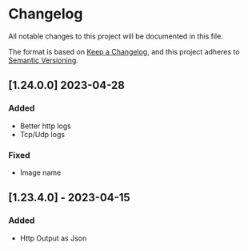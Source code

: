 # Changelog

All notable changes to this project will be documented in this file.

The format is based on [Keep a Changelog](https://keepachangelog.com/en/1.0.0/),
and this project adheres to [Semantic Versioning](https://semver.org/spec/v2.0.0.html).

## [1.24.0.0] 2023-04-28

### Added

- Better http logs
- Tcp/Udp logs

### Fixed

- Image name

## [1.23.4.0] - 2023-04-15

### Added

- Http Output as Json
